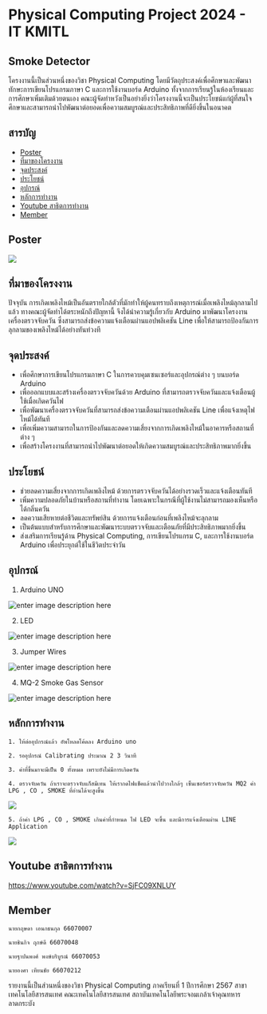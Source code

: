 # Physical Computing Project 2024 - IT KMITL 
## Smoke Detector
โครงงานนี้เป็นส่วนหนึ่งของวิชา Physical Computing โดยมีวัตถุประสงค์เพื่อศึกษาและพัฒนาทักษะการเขียนโปรแกรมภาษา C และการใช้งานบอร์ด Arduino ทั้งจากการเรียนรู้ในห้องเรียนและการศึกษาเพิ่มเติมด้วยตนเอง คณะผู้จัดทำหวังเป็นอย่างยิ่งว่าโครงงานนี้จะเป็นประโยชน์แก่ผู้ที่สนใจศึกษาและสามารถนำไปพัฒนาต่อยอดเพื่อความสมบูรณ์และประสิทธิภาพที่ดียิ่งขึ้นในอนาคต
## สารบัญ

 - [Poster](#Poster)
 - [ที่มาของโครงงาน](#%E0%B8%97%E0%B8%B5%E0%B9%88%E0%B8%A1%E0%B8%B2%E0%B8%82%E0%B8%AD%E0%B8%87%E0%B9%82%E0%B8%84%E0%B8%A3%E0%B8%87%E0%B8%87%E0%B8%B2%E0%B8%99)
 - [จุดประสงค์](#%E0%B8%88%E0%B8%B8%E0%B8%94%E0%B8%9B%E0%B8%A3%E0%B8%B0%E0%B8%AA%E0%B8%87%E0%B8%84%E0%B9%8C)
 - [ประโยชน์](#%E0%B8%9B%E0%B8%A3%E0%B8%B0%E0%B9%82%E0%B8%A2%E0%B8%8A%E0%B8%99%E0%B9%8C)
 - [อุปกรณ์](#%E0%B8%AD%E0%B8%B8%E0%B8%9B%E0%B8%81%E0%B8%A3%E0%B8%93%E0%B9%8C)
 - [หลักการทำงาน](#%E0%B8%AB%E0%B8%A5%E0%B8%B1%E0%B8%81%E0%B8%81%E0%B8%B2%E0%B8%A3%E0%B8%97%E0%B8%B3%E0%B8%87%E0%B8%B2%E0%B8%99)
 - [Youtube สาธิตการทำงาน](#Youtube-%E0%B8%AA%E0%B8%B2%E0%B8%98%E0%B8%B4%E0%B8%95%E0%B8%81%E0%B8%B2%E0%B8%A3%E0%B8%97%E0%B8%B3%E0%B8%87%E0%B8%B2%E0%B8%99)
 - [Member](#Member)

## Poster

![](https://private-user-images.githubusercontent.com/141398352/381258459-686b7416-bc2c-49ac-8347-30e00d6c99d0.jpg?jwt=eyJhbGciOiJIUzI1NiIsInR5cCI6IkpXVCJ9.eyJpc3MiOiJnaXRodWIuY29tIiwiYXVkIjoicmF3LmdpdGh1YnVzZXJjb250ZW50LmNvbSIsImtleSI6ImtleTUiLCJleHAiOjE3MzAyOTA5NDgsIm5iZiI6MTczMDI5MDY0OCwicGF0aCI6Ii8xNDEzOTgzNTIvMzgxMjU4NDU5LTY4NmI3NDE2LWJjMmMtNDlhYy04MzQ3LTMwZTAwZDZjOTlkMC5qcGc_WC1BbXotQWxnb3JpdGhtPUFXUzQtSE1BQy1TSEEyNTYmWC1BbXotQ3JlZGVudGlhbD1BS0lBVkNPRFlMU0E1M1BRSzRaQSUyRjIwMjQxMDMwJTJGdXMtZWFzdC0xJTJGczMlMkZhd3M0X3JlcXVlc3QmWC1BbXotRGF0ZT0yMDI0MTAzMFQxMjE3MjhaJlgtQW16LUV4cGlyZXM9MzAwJlgtQW16LVNpZ25hdHVyZT04YzI5ZGMzNmFiYmJhNTRmZmU2MzMyYzNiNzhlYWYyYjU0ZDYwNjAxOGUxNmU0NGVmNzAwZWEyZTkwNjYxNTJhJlgtQW16LVNpZ25lZEhlYWRlcnM9aG9zdCJ9.19xeoWQyaTeAv2iHiFcyBdm8eNO3CkGvIj6iOiVtauM)

## ที่มาของโครงงาน
ปัจจุบัน การเกิดเพลิงไหม้เป็นอันตรายใกล้ตัวที่มักทำให้ผู้คนทราบถึงเหตุการณ์เมื่อเพลิงไหม้ลุกลามไปแล้ว ทางคณะผู้จัดทำได้ตระหนักถึงปัญหานี้ จึงได้นำความรู้เกี่ยวกับ Arduino มาพัฒนาโครงงานเครื่องตรวจจับควัน ซึ่งสามารถส่งข้อความแจ้งเตือนผ่านแอปพลิเคชัน Line เพื่อให้สามารถป้องกันการลุกลามของเพลิงไหม้ได้อย่างทันท่วงที
## จุดประสงค์

 -   เพื่อศึกษาการเขียนโปรแกรมภาษา C ในการควบคุมเซนเซอร์และอุปกรณ์ต่าง ๆ บนบอร์ด Arduino
 -   เพื่อออกแบบและสร้างเครื่องตรวจจับควันด้วย Arduino ที่สามารถตรวจจับควันและแจ้งเตือนผู้ใช้เมื่อเกิดควันไฟ
 -   เพื่อพัฒนาเครื่องตรวจจับควันที่สามารถส่งข้อความเตือนผ่านแอปพลิเคชัน Line เพื่อแจ้งเหตุไฟไหม้ได้ทันที
 -   เพื่อเพิ่มความสามารถในการป้องกันและลดความเสี่ยงจากการเกิดเพลิงไหม้ในอาคารหรือสถานที่ต่าง ๆ
 -   เพื่อสร้างโครงงานที่สามารถนำไปพัฒนาต่อยอดให้เกิดความสมบูรณ์และประสิทธิภาพมากยิ่งขึ้น

## ประโยชน์
-   ช่วยลดความเสี่ยงจากการเกิดเพลิงไหม้ ด้วยการตรวจจับควันได้อย่างรวดเร็วและแจ้งเตือนทันที
-   เพิ่มความปลอดภัยในบ้านหรือสถานที่ทำงาน โดยเฉพาะในกรณีที่ผู้ใช้งานไม่สามารถมองเห็นหรือได้กลิ่นควัน
-   ลดความเสียหายต่อชีวิตและทรัพย์สิน ด้วยการแจ้งเตือนก่อนที่เพลิงไหม้จะลุกลาม
-   เป็นต้นแบบสำหรับการศึกษาและพัฒนาระบบตรวจจับและเตือนภัยที่มีประสิทธิภาพมากยิ่งขึ้น
-   ส่งเสริมการเรียนรู้ด้าน Physical Computing, การเขียนโปรแกรม C, และการใช้งานบอร์ด Arduino เพื่อประยุกต์ใช้ในชีวิตประจำวัน
## อุปกรณ์

1. Arduino UNO

![enter image description here](https://res.cloudinary.com/rsc/image/upload/b_rgb:FFFFFF,c_pad,dpr_2.625,f_auto,h_535,q_auto,w_950/c_pad,h_535,w_950/Y2662937-01?pgw=1&pgwact=1)

2. LED

![enter image description here](https://inwfile.com/s-fw/qvw8pv.jpg)

 3. Jumper Wires

![enter image description here](https://res.cloudinary.com/rsc/image/upload/b_rgb:FFFFFF,c_pad,dpr_2.625,f_auto,h_535,q_auto,w_950/c_pad,h_535,w_950/R2048239-01?pgw=1&pgwact=1)

 4. MQ-2 Smoke Gas Sensor

![enter image description here](https://www.tido.tech/wp-content/uploads/2020/09/l1.jpg)
## หลักการทำงาน
```1. ให้ต่ออุปกรณ์แล้ว อัพโหลดโค้ดลง Arduino uno```

```2. รออุปกรณ์ Calibrating ประมาณ 2 3 วินาที```

```3. ค่าที่ขึ้นมาจะมีเป็น 0 ทั้งหมด เพราะยังไม่มีการเกิดควัน```

```4. ตรวจจับควัน ถ้าเราจะตรวจจับแก็สมีเทน ให้เรากดไฟแช็คแล้วนำไปวางใกล้ๆ เซ็นเซอร์ตรวจจับควัน MQ2 ค่า LPG , CO , SMOKE ที่อ่านได้จะสูงขึ้น```

![](https://scontent.xx.fbcdn.net/v/t1.15752-9/462554086_1557402625138891_4763458699626586356_n.png?_nc_cat=104&ccb=1-7&_nc_sid=0024fc&_nc_ohc=Q4tGE15pgogQ7kNvgFQ27ye&_nc_ad=z-m&_nc_cid=0&_nc_zt=23&_nc_ht=scontent.xx&_nc_gid=AHY-NCJtti_zkYgw70NTbzq&oh=03_Q7cD1QHN1Yyu7jEGEdt5Feihe246f188XNjiNM3KX2AAjrMfGg&oe=67486901)

```5. ถ้าค่า LPG , CO , SMOKE เกินค่าที่กำหนด ไฟ LED จะขึ้น และมีการแจ้งเตือนผ่าน LINE Application```

![](https://scontent.xx.fbcdn.net/v/t1.15752-9/462543867_1480297235979431_6388037079702809891_n.jpg?_nc_cat=109&ccb=1-7&_nc_sid=0024fc&_nc_ohc=JLCSb81f3v0Q7kNvgHHGqZ0&_nc_ad=z-m&_nc_cid=0&_nc_zt=23&_nc_ht=scontent.xx&_nc_gid=AHY-NCJtti_zkYgw70NTbzq&oh=03_Q7cD1QEh4haPQXXTTbjb7Wrw6AlBjsB7NJmWhgTeAcSMmJLt4g&oe=67484077)

## Youtube สาธิตการทำงาน
https://www.youtube.com/watch?v=SjFC09XNLUY
## Member

`นายกฤษดา เอนกธนกุล 66070007`

`นายชินกิจ ฤกษ์ดี 66070048`

`นายฐาปนพงศ์ พงษ์บริบูรณ์ 66070053`

`นายองศา เทียนชัย 66070212`

รายงานนี้เป็นส่วนหนึ่งของวิชา Physical Computing ภาคเรียนที่ 1 ปีการศึกษา 2567 สาขาเทคโนโลยีสารสนเทศ คณะเทคโนโลยีสารสนเทศ สถาบันเทคโนโลยีพระจอมเกล้าเจ้าคุณทหารลาดกระบัง
